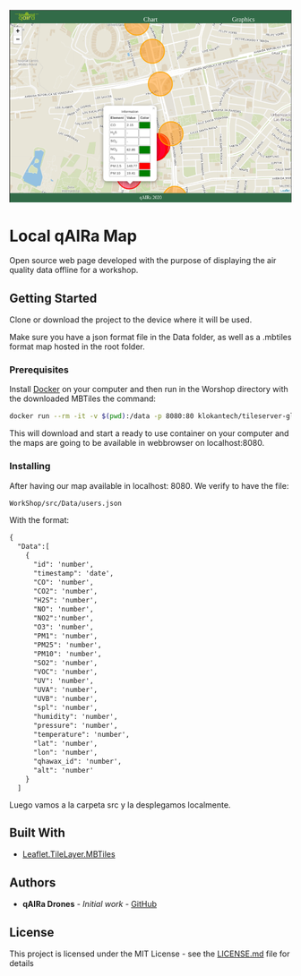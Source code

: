 ![Local qAIRa Map](https://raw.githubusercontent.com/SabCampos/WorkShop/master/src/Images/info_local_map.png)

# Local qAIRa Map
Open source web page developed with the purpose of displaying the air quality data offline for a workshop.

## Getting Started

Clone or download the project to the device where it will be used.

Make sure you have a json format file in the Data folder, as well as a .mbtiles format map hosted in the root folder.

### Prerequisites


Install [Docker](http://www.docker.com/) on your computer and then run in the Worshop directory with the downloaded MBTiles the command:

```bash
docker run --rm -it -v $(pwd):/data -p 8080:80 klokantech/tileserver-gl
```

This will download and start a ready to use container on your computer and the maps are going to be available in webbrowser on localhost:8080.


### Installing

After having our map available in localhost: 8080.
We verify to have the file:

```
WorkShop/src/Data/users.json
```

With the format:

```
{
  "Data":[
    {
      "id": 'number',
      "timestamp": 'date',
      "CO": 'number',
      "CO2": 'number',
      "H2S": 'number',
      "NO": 'number',
      "NO2":'number',
      "O3": 'number',
      "PM1": 'number',
      "PM25": 'number',
      "PM10": 'number',
      "SO2": 'number',
      "VOC": 'number',
      "UV": 'number',
      "UVA": 'number',
      "UVB": 'number',
      "spl": 'number',
      "humidity": 'number',
      "pressure": 'number',
      "temperature": 'number',
      "lat": 'number',
      "lon": 'number',
      "qhawax_id": 'number',
      "alt": 'number'
    }
  ]
```
Luego vamos a la carpeta src y la desplegamos localmente.

## Built With

* [Leaflet.TileLayer.MBTiles](https://www.npmjs.com/package/Leaflet.TileLayer.MBTiles)


## Authors

* **qAIRa Drones** - *Initial work* - [GitHub](https://github.com/qAIRa/WorkShop)


## License

This project is licensed under the MIT License - see the [LICENSE.md](LICENSE.md) file for details
